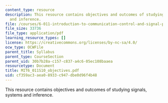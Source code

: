 ```yaml
---
content_type: resource
description: This resource contains objectives and outcomes of studying signals, systems
  and inference.
file: /courses/6-011-introduction-to-communication-control-and-signal-processing-spring-2010/cf359ac3aea08933c947dbe0d96f4b48_MIT6_011S10_objectives.pdf
file_size: 33736
file_type: application/pdf
learning_resource_types: []
license: https://creativecommons.org/licenses/by-nc-sa/4.0/
ocw_type: OCWFile
parent_title: Syllabus
parent_type: CourseSection
parent_uid: 30b7b28a-c157-c837-a4c6-05ec108baaea
resourcetype: Document
title: MIT6_011S10_objectives.pdf
uid: cf359ac3-aea0-8933-c947-dbe0d96f4b48
---
```

This resource contains objectives and outcomes of studying signals, systems and inference.